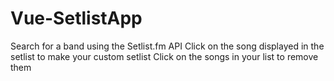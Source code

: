 # Vue-SetlistApp

Search for a band using the Setlist.fm API
Click on the song displayed in the setlist to make your custom setlist
Click on the songs in your list to remove them
